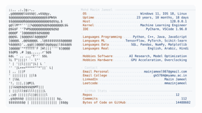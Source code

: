 <picture>
  <source srcset="https://raw.githubusercontent.com/mmazinjameel/mmazinjameel/main/dark_mode.svg?v=1758629984" media="(prefers-color-scheme: dark)">
  <img src="https://raw.githubusercontent.com/mmazinjameel/mmazinjameel/main/light_mode.svg?v=1758629984">
</picture>
